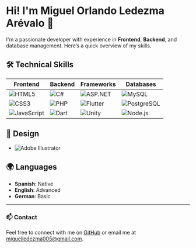 # Hi! I'm Miguel Orlando Ledezma Arévalo 👋

I'm a passionate developer with experience in **Frontend**, **Backend**, and database management. Here’s a quick overview of my skills.

## 🛠️ Technical Skills

| **Frontend**              | **Backend**              | **Frameworks**           | **Databases**             |
|---------------------------|--------------------------|--------------------------|---------------------------|
| ![HTML5](https://img.shields.io/badge/-HTML5-E34F26?logo=html5&logoColor=white&style=flat) | ![C#](https://img.shields.io/badge/-C%23-239120?logo=c-sharp&logoColor=white&style=flat) | ![ASP.NET](https://img.shields.io/badge/-ASP.NET-5C2D91?logo=dotnet&logoColor=white&style=flat) | ![MySQL](https://img.shields.io/badge/-MySQL-4479A1?logo=mysql&logoColor=white&style=flat) |
| ![CSS3](https://img.shields.io/badge/-CSS3-1572B6?logo=css3&logoColor=white&style=flat)  | ![PHP](https://img.shields.io/badge/-PHP-777BB4?logo=php&logoColor=white&style=flat) | ![Flutter](https://img.shields.io/badge/-Flutter-02569B?logo=flutter&logoColor=white&style=flat) | ![PostgreSQL](https://img.shields.io/badge/-PostgreSQL-336791?logo=postgresql&logoColor=white&style=flat) |
| ![JavaScript](https://img.shields.io/badge/-JavaScript-F7DF1E?logo=javascript&logoColor=black&style=flat) | ![Dart](https://img.shields.io/badge/-Dart-0175C2?logo=dart&logoColor=white&style=flat) | ![Unity](https://img.shields.io/badge/-Unity-000000?logo=unity&logoColor=white&style=flat) | ![Node.js](https://img.shields.io/badge/-Node.js-339933?logo=node.js&logoColor=white&style=flat) |

## 🎨 Design
- ![Adobe Illustrator](https://img.shields.io/badge/-Adobe%20Illustrator-FF9A00?logo=adobe-illustrator&logoColor=white&style=flat)

## 🌍 Languages
- **Spanish**: Native
- **English**: Advanced
- **German**: Basic

---

### 📫 Contact
Feel free to connect with me on [GitHub](https://github.com/your-username) or email me at [miguelledezma005@gmail.com](mailto:miguelledezma005@gmail.com).
